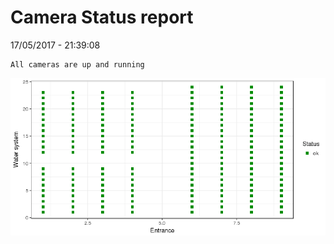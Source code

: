 Camera Status report
================
17/05/2017 - 21:39:08

    All cameras are up and running

![](camreport_files/figure-markdown_github/unnamed-chunk-2-1.png)
